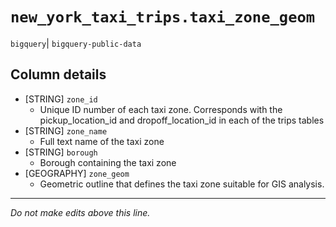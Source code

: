 # `new_york_taxi_trips.taxi_zone_geom`
`bigquery`| `bigquery-public-data`

## Column details
* [STRING]    `zone_id`
  - Unique ID number of each taxi zone. Corresponds with the pickup_location_id and dropoff_location_id in each of the trips tables
* [STRING]    `zone_name`
  - Full text name of the taxi zone
* [STRING]    `borough`
  - Borough containing the taxi zone
* [GEOGRAPHY] `zone_geom`
  - Geometric outline that defines the taxi zone suitable for GIS analysis.

-------------------------------------------------------------------------------
*Do not make edits above this line.*
